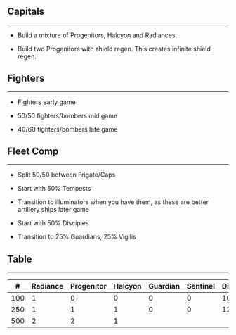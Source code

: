 ## Capitals
---
* Build a mixture of Progenitors, Halcyon and Radiances. 

* Build two Progenitors with shield regen.  This creates infinite shield regen.

## Fighters
---
* Fighters early game 

* 50/50 fighters/bombers mid game 

* 40/60 fighters/bombers late game

## Fleet Comp
---
* Split 50/50 between Frigate/Caps

* Start with 50% Tempests

* Transition to illuminators when you have them, as these are better artillery ships later game

* Start with 50% Disciples

* Transition to 25% Guardians, 25% Vigilis

## Table
---

| #   | Radiance | Progenitor | Halcyon | Guardian | Sentinel | Disciple | Tempest | Seek |
| --- | -------- | ---------- | ------- | -------- | -------- | -------- | ------- | ---- |
| 100 | 1        | 0          | 0       | 0        | 0        | 10       | 0       | 2    |
| 250 | 1        | 1          | 1       | 0        | 0        | 12       | 8       | 2    |
| 500 | 2        | 2          | 1       |          |          |          |         | 2    |
